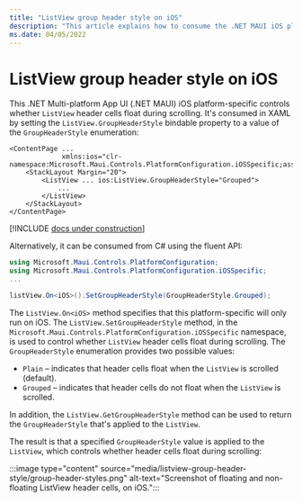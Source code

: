 ```yaml
---
title: "ListView group header style on iOS"
description: "This article explains how to consume the .NET MAUI iOS platform-specific that controls whether ListView header cells float during scrolling."
ms.date: 04/05/2022
---
```


# ListView group header style on iOS

This .NET Multi-platform App UI (.NET MAUI) iOS platform-specific controls whether `ListView` header cells float during scrolling. It's consumed in XAML by setting the `ListView.GroupHeaderStyle` bindable property to a value of the `GroupHeaderStyle` enumeration:

```xaml
<ContentPage ...
             xmlns:ios="clr-namespace:Microsoft.Maui.Controls.PlatformConfiguration.iOSSpecific;assembly=Microsoft.Maui.Controls">
    <StackLayout Margin="20">
        <ListView ... ios:ListView.GroupHeaderStyle="Grouped">
            ...
        </ListView>
    </StackLayout>
</ContentPage>
```

[!INCLUDE [docs under construction](~/includes/preview-note.md)]

Alternatively, it can be consumed from C# using the fluent API:

```csharp
using Microsoft.Maui.Controls.PlatformConfiguration;
using Microsoft.Maui.Controls.PlatformConfiguration.iOSSpecific;
...

listView.On<iOS>().SetGroupHeaderStyle(GroupHeaderStyle.Grouped);
```

The `ListView.On<iOS>` method specifies that this platform-specific will only run on iOS. The `ListView.SetGroupHeaderStyle` method, in the `Microsoft.Maui.Controls.PlatformConfiguration.iOSSpecific` namespace, is used to control whether `ListView` header cells float during scrolling. The `GroupHeaderStyle` enumeration provides two possible values:

- `Plain` – indicates that header cells float when the `ListView` is scrolled (default).
- `Grouped` – indicates that header cells do not float when the `ListView` is scrolled.

In addition, the `ListView.GetGroupHeaderStyle` method can be used to return the `GroupHeaderStyle` that's applied to the `ListView`.

The result is that a specified `GroupHeaderStyle` value is applied to the `ListView`, which controls whether header cells float during scrolling:

:::image type="content" source="media/listview-group-header-style/group-header-styles.png" alt-text="Screenshot of floating and non-floating ListView header cells, on iOS.":::
